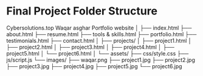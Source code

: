 # Final Project Folder Structure

Cybersolutions.top 
Waqar asghar Portfolio website
│
├── index.html
├── about.html
├── resume.html
├── tools & skills.html
├── portfolio.html
├── testimonials.html
├── contact.html
│
├── projects/
│   ├── project1.html
│   ├── project2.html
│   ├── project3.html
│   ├── project4.html
│   ├── project5.html
│   └── project6.html
│
└── assets/
    ├── css/style.css
    ├── js/script.js
    └── images/
        ├── waqar.png
        ├── project1.jpg
        ├── project2.jpg
        ├── project3.jpg
        ├── project4.jpg
        ├── project5.jpg
        └── project6.jpg
